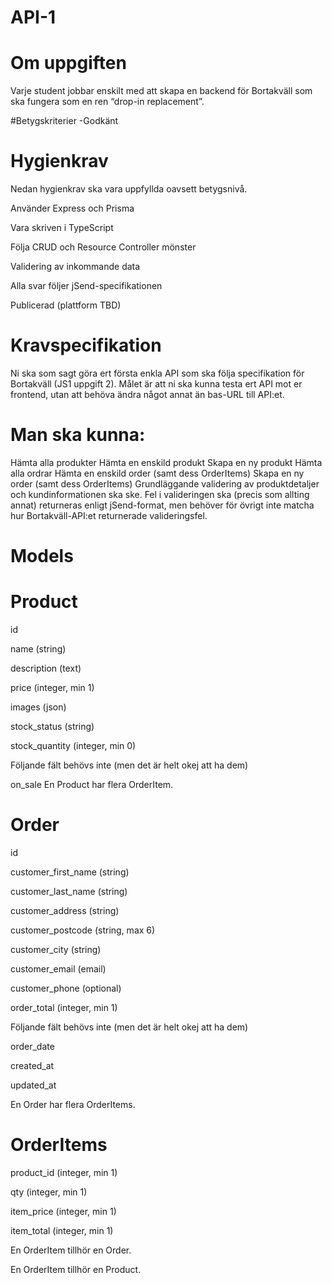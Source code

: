 # API-1

# Om uppgiften 
Varje student jobbar enskilt med att skapa en backend för Bortakväll som ska fungera som en ren “drop-in replacement”. 

#Betygskriterier
 -Godkänt


# Hygienkrav
Nedan hygienkrav ska vara uppfyllda oavsett betygsnivå.

Använder Express och Prisma

Vara skriven i TypeScript

Följa CRUD och Resource Controller mönster

Validering av inkommande data

Alla svar följer jSend-specifikationen

Publicerad (plattform TBD)


# Kravspecifikation
Ni ska som sagt göra ert första enkla API som ska följa specifikation för Bortakväll (JS1 uppgift 2). Målet är att ni ska kunna testa ert API mot er frontend, utan att behöva ändra något annat än bas-URL till API:et.

# Man ska kunna:

Hämta alla produkter
Hämta en enskild produkt
Skapa en ny produkt
Hämta alla ordrar
Hämta en enskild order (samt dess OrderItems)
Skapa en ny order (samt dess OrderItems)
Grundläggande validering av produktdetaljer och kundinformationen ska ske.
Fel i valideringen ska (precis som allting annat) returneras enligt jSend-format, men behöver för övrigt inte matcha hur Bortakväll-API:et returnerade valideringsfel.

 

# Models
# Product
id

name (string)

description (text)

price (integer, min 1)

images (json)

stock_status (string)

stock_quantity (integer, min 0)

Följande fält behövs inte (men det är helt okej att ha dem)

on_sale
En Product har flera OrderItem.

 

# Order
id

customer_first_name (string)

customer_last_name (string)

customer_address (string)

customer_postcode (string, max 6)

customer_city (string)

customer_email (email)

customer_phone (optional)

order_total (integer, min 1)

Följande fält behövs inte (men det är helt okej att ha dem)

order_date

created_at

updated_at

En Order har flera OrderItems.


# OrderItems
product_id (integer, min 1)

qty (integer, min 1)

item_price (integer, min 1)

item_total (integer, min 1)

En OrderItem tillhör en Order.

En OrderItem tillhör en Product.
